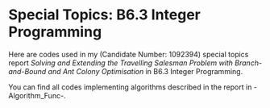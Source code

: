 # Special Topics: B6.3 Integer Programming
Here are codes used in my (Candidate Number: 1092394) special topics report _Solving and Extending the Travelling Salesman Problem with Branch-and-Bound and Ant Colony Optimisation_ in B6.3 Integer Programming. 

You can find all codes implementing algorithms described in the report in -Algorithm_Func-.
